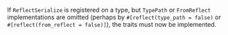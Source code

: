 If `ReflectSerialize` is registered on a type, but `TypePath` or `FromReflect` implementations are omitted (perhaps by `#[reflect(type_path = false)` or `#[reflect(from_reflect = false)]`), the traits must now be implemented.
